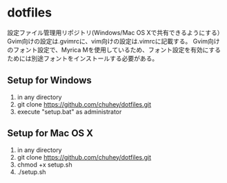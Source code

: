dotfiles
========

設定ファイル管理用リポジトリ(Windows/Mac OS Xで共有できるようにする）
Gvim向けの設定は.gvimrcに、vim向けの設定は.vimrcに記載する。
Gvim向けのフォント設定で、Myrica Mを使用しているため、フォント設定を有効にするためには別途フォントをインストールする必要がある。


## Setup for Windows
1. in any directory
2. git clone https://github.com/chuhey/dotfiles.git
3. execute "setup.bat" as administrator

## Setup for Mac OS X
1. in any directory
2. git clone https://github.com/chuhey/dotfiles.git
3. chmod +x setup.sh
4. ./setup.sh


